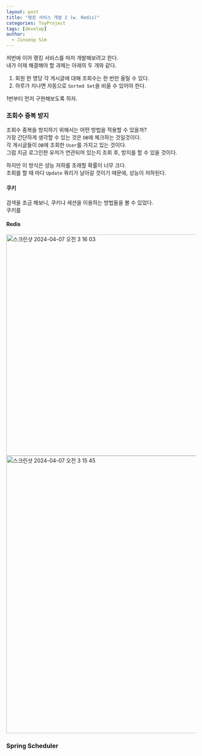 ```yaml
---
layout: post
title: "랭킹 서비스 개발 2 (w. Redis)"
categories: ToyProject
tags: [develop]
author:
  - Jinseop Sim
---
```

저번에 이어 랭킹 서비스를 마저 개발해보려고 한다.  
내가 이제 해결해야 할 과제는 아래의 두 개와 같다.  

1. 회원 한 명당 각 게시글에 대해 조회수는 한 번만 올릴 수 있다.
2. 하루가 지나면 자동으로 ```Sorted Set```을 비울 수 있어야 한다.

1번부터 먼저 구현해보도록 하자.  

### 조회수 중복 방지
조회수 중복을 방지하기 위해서는 어떤 방법을 적용할 수 있을까?  
가장 간단하게 생각할 수 있는 것은 ```DB```에 체크하는 것일것이다.  
각 게시글들이 ```DB```에 조회한 ```User```를 가지고 있는 것이다.  
그럼 지금 로그인한 유저가 연관되어 있는지 조회 후, 방지를 할 수 있을 것이다.  

하지만 이 방식은 성능 저하를 초래할 확률이 너무 크다.  
조회를 할 때 마다 ```Update``` 쿼리가 날아갈 것이기 때문에, 성능이 저하된다.  

#### 쿠키
검색을 조금 해보니, 쿠키나 세션을 이용하는 방법들을 볼 수 있었다.  
쿠키를 

#### Redis

<img width="587" alt="스크린샷 2024-04-07 오전 3 16 03" src="https://github.com/Jinseop-Sim/Jinseop-Sim.github.io/assets/71700079/a2a19277-d3c1-4ccb-bfd7-5277b84254a4">  

<img width="736" alt="스크린샷 2024-04-07 오전 3 15 45" src="https://github.com/Jinseop-Sim/Jinseop-Sim.github.io/assets/71700079/2aa096ca-2d21-486c-8301-48fbe2457d63">  

### Spring Scheduler
